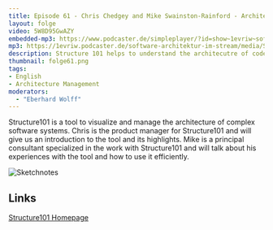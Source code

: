 ```yaml
---
title: Episode 61 - Chris Chedgey and Mike Swainston-Rainford - Architecture Management with Structure 101
layout: folge
video: 5W8D95GwAZY
embedded-mp3: https://www.podcaster.de/simpleplayer/?id=show~1evriw~software-architektur-im-stream~pod-fc5f83177b2e1bf3cce1cbf586&v=1623045681
mp3: https://1evriw.podcaster.de/software-architektur-im-stream/media/S101.mp3
description: Structure 101 helps to understand the architecutre of code bases.
thumbnail: folge61.png
tags:
- English
- Architecture Management
moderators:
  - "Eberhard Wolff"
---
```


Structure101 is a tool to visualize and manage the architecture of
complex software systems. Chris is the product manager for
Structure101 and will give us an introduction to the tool and its
highlights. Mike is a principal consultant specialized in the work
with Structure101 and will talk about his experiences with the tool
and how to use it efficiently.

![Sketchnotes](/sketchnotes/folge61.jpg)

## Links

[Structure101 Homepage](https://structure101.com/)
